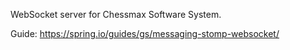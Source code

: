 WebSocket server for Chessmax Software System.

Guide: https://spring.io/guides/gs/messaging-stomp-websocket/